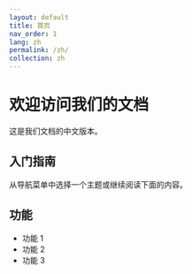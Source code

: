 ```yaml
---
layout: default
title: 首页
nav_order: 1
lang: zh
permalink: /zh/
collection: zh
---
```


# 欢迎访问我们的文档

这是我们文档的中文版本。

## 入门指南

从导航菜单中选择一个主题或继续阅读下面的内容。

## 功能

* 功能 1
* 功能 2
* 功能 3 